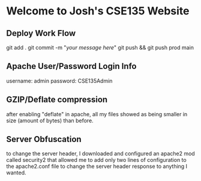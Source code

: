 # Welcome to Josh's CSE135 Website

## Deploy Work Flow

git add .
git commit -m "_your message here_"
git push && git push prod main

## Apache User/Password Login Info

username: admin
password: CSE135Admin

## GZIP/Deflate compression

after enabling "deflate" in apache, all my files showed as being smaller in size (amount of bytes) than before. 

## Server Obfuscation

to change the server header, I downloaded and configured an apache2 mod called security2 that allowed me to add only two lines of configuration to the apache2.conf file to change the server header response to anything I wanted.
